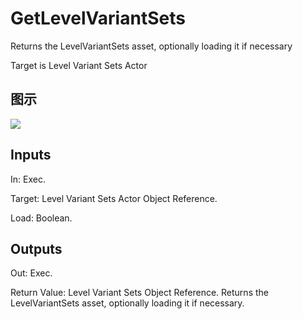 # GetLevelVariantSets

Returns the LevelVariantSets asset, optionally loading it if necessary

Target is Level Variant Sets Actor

## 图示

![]($-20221218-19423729.png)

## Inputs

In: Exec.

Target: Level Variant Sets Actor Object Reference.

Load: Boolean.  

## Outputs

Out: Exec.

Return Value: Level Variant Sets Object Reference. Returns the LevelVariantSets asset, optionally loading it if necessary.

